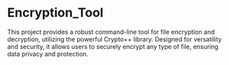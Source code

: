 # Encryption_Tool
This project provides a robust command-line tool for file encryption and decryption, utilizing the powerful Crypto++ library. Designed for versatility and security, it allows users to securely encrypt any type of file, ensuring data privacy and protection.
